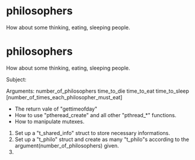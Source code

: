 # philosophers
How about some thinking, eating, sleeping people.

# philosophers
How about some thinking, eating, sleeping people.


Subject:  

Arguments: 
	number\_of\_philosophers
	time\_to\_die
	time\_to\_eat
	time\_to\_sleep
	[number\_of\_times\_each\_philosopher\_must\_eat]


- The return vale of "gettimeofday"
- How to use "ptheread\_create" and all other "pthread\_\*" functions. 
- How to manipulate mutexes.  


1. Set up a "t\_shared\_info" struct to store necessary informations.
2. Set up a "t\_philo" struct and create as many "t\_philo"s according to the argument(number\_of\_philosophers) given.  
3. 

